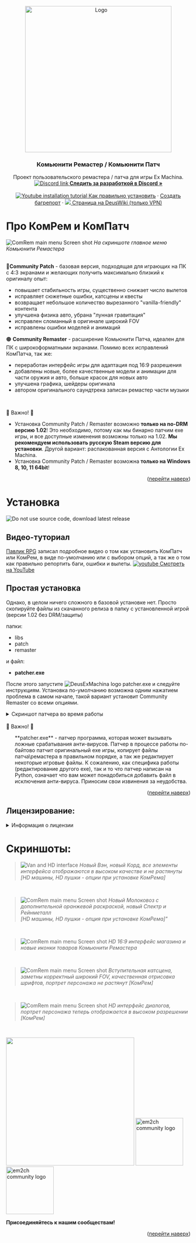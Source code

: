 <!-- Header -->
<div align="center">
  <a href="https://discord.gg/jZHxYdF">
    <img src="https://user-images.githubusercontent.com/79088546/174285554-cf467b80-7264-475f-94ec-bacc204b04c9.png" alt="Logo" width="400">
  </a>
  <h3 align="center">Комьюнити Ремастер / Комьюнити Патч</h3>

  <p align="center">
    Проект пользовательского ремастера / патча для игры Ex Machina.
    <br />
    <a href="https://discord.gg/jZHxYdF"><img src="https://user-images.githubusercontent.com/79088546/174305727-755adfa0-57c2-41b0-9717-8476fcbc4567.png" alt="Discord link"><strong>  Следить за разработкой в Discord »</strong></a>
    <br />
    <br />
    <a href="https://www.youtube.com/watch?v=rIkptWzmOqk"><img src="https://user-images.githubusercontent.com/79088546/174310152-da71224b-5c5f-4448-be42-31d0bc703360.png" alt="Youtube installation tutorial"> Как правильно установить</a>
    ·
    <a href="https://github.com/DeusExMachinaTeam/EM-CommunityPatch/issues" alt="Report bug on GitHub">Создать багрепорт</a>
    ·
    <a href="https://deuswiki.com/w/Community_Patch"><img src="https://user-images.githubusercontent.com/79088546/174311991-c20e04bb-1cad-44e2-a0e9-5984de6d8d55.png"> Страница на DeusWiki (только VPN)</a>
  </p>
</div>

<!-- About the project -->
# Про КомРем и КомПатч

![ComRem main menu Screen shot][screenshot_mainmenu]
*На скриншоте главное меню Комьюнити Ремастера*<br /><br />

&#128312;**Community Patch** - базовая версия, подходящая для играющих на ПК с 4:3 экранами и желающих получить максимально близкий к оригиналу опыт:
* повышает стабильность игры, существенно снижает число вылетов
* исправляет сюжетные ошибки, катсцены и квесты
* возвращает небольшое количество вырезанного "vanilla-friendly" контента
* улучшена физика авто, убрана "лунная гравитация"
* исправлен сломанный в оригинале широкий FOV
* исправлены ошибки моделей и анимаций

&#128992; **Community Remaster** - расширение Комьюнити Патча, идеален для ПК с широкоформатными экранами. Помимо всех исправлений КомПатча, так же:
* переработан интерфейс игры для адаптация под 16:9 разрешения
* добавлены новые, более качественные модели и анимации для части оружия и авто, больше красок для новых авто
* улучшена графика, шейдеры оригинала
* автором оригинального саундтрека записан ремастер части музыки

</br>

&#x1F53B; Важно! &#x1F53B;
* Установка Community Patch / Remaster возможно **только на no-DRM версию 1.02**! Это необходимо, потому как мы бинарно патчим exe игры, и все доступные изменения возможны только на 1.02. **Мы рекомендуем использовать русскую Steam версию для установки**. Другой вариант: распакованная версия с Антологии Ex Machina.
* Установка Community Patch / Remaster возможна **только на Windows 8, 10, 11 64bit**!

<p align="right">(<a href="#top">перейти наверх</a>)</p>

# Установка
![Do not use source code, download latest release][releases_screenshot]
## Видео-туториал
[Павлик RPG](https://www.youtube.com/channel/UCn4cTYbkGki7getrE5sZabw) записал подробное видео о том как установить КомПатч или КомРем, в виде по-умолчанию или с выбором опций, а так же о том как правильно репортить баги, ошибки и вылеты. [![youtube][youtube_logo_sml] Смотреть на YouTube](https://www.youtube.com/watch?v=rIkptWzmOqk)

## Простая установка
Однако, в целом ничего сложного в базовой установке нет.
Просто скопируйте файлы из скачанного релиза в папку с установленной игрой (версии 1.02 без DRM/защиты)

папки:
* libs
* patch
* remaster

и файл:
* **patcher.exe**
  
  
После этого запустите ![DeusExMachina logo][dem_logo_sml]  patcher.exe и следуйте инструкциям. Установка по-умолчанию возможна одним нажатием проблема в самом начале, такой вариант установит Community Remaster со всеми опциями.
<details>
<summary>Скриншот патчера во время работы</summary>

> ![Community Remaster installation][patcher_screenshot] 
> *Вступительный экран патчера, нажатие на Enter автоматически установит Community Remaster.*

</details>

</br>
&#x1F53B; Важно! &#x1F53B;
<ol>
**patcher.exe** - патчер программа, которая может вызывать ложные срабатывания анти-вирусов.
Патчер в процессе работы по-байтово патчит оригинальный exe игры, копирует файлы патча\ремастера в правильном порядке, а так же редактирует некоторые игровые файлы. К сожалению, как специфика работы (редактирование другого exe), так и то что патчер написан на Python, означает что вам может понадобиться добавить файл в исключения анти-вируса. Приносим свои извинения за неудобства.
</ol>
<p align="right">(<a href="#top">перейти наверх</a>)</p>

## Лицензирование:
<details>
<summary>Информация о лицензии</summary>

<ol>
Проект распространяется в полном виде только на Github.com.
Распространение полных файлов установки и результатов работы установщика Community Patch на других сайтах не разрешено.

Исходный код проекта(все файлы кроме patcher.exe) - лицензированы под MIT-подобной лицензией(исключая коммерческое использование) и может быть свободно использован как основа для создания ваших собственных модов. Пожалуйста, не забывайте сохранять текст лицензии и ссылку на проект, если используете его части.

Патчер Community Patch / Remaster распространяется под закрытой лицензией и может быть скачан только из Github репозитория команды DeusExMachinaTeam:
https://github.com/DeusExMachinaTeam/EM-CommunityPatch/

Для подробностей, пожалуйста, ознакомьтесь с полным текстом лицензии в файле LICENSE.
</ol>
</details>

# Скриншоты:
> ![Van and HD interface][van_screenshot]
*Новый Вэн, новый Корд, все элементы интерфейса отображаются в высоком качестве и не растянуты [HD машины, HD пушки - опции при установке КомРема]*

<br />

> ![ComRem main menu Screen shot][lorry_screenshot]
*Новый Молоковоз с дополнительной оранжевой раскраской, новый Спектр и Рейнметалл<br />[HD машины, HD пушки - опция при установке КомРема]"*

<br />

> ![ComRem main menu Screen shot][shop_interface]
*HD 16:9 интерфейс магазина и новые иконки товаров Комьюнити Ремастера*

<br />

> ![ComRem main menu Screen shot][cutscene_example]
*Вступительная катсцена, заметны корректный широкий FOV, качественная отрисовка шрифтов, портрет персонажа не растянут [КомРем]*

<br />

> ![ComRem main menu Screen shot][dialogue_interface]
*HD интерфейс диалогов, портрет персонажа теперь отображается в высоком разрешении [КомРем]* 

<br />

<a href="https://discord.gg/jZHxYdF"><img src="https://user-images.githubusercontent.com/79088546/174318753-aa4f938f-b7a5-49c0-b1cd-fc73b75080f7.png" width="350"/></a>
<a href="https://vk.com/em2ch"><img src="https://user-images.githubusercontent.com/79088546/174318046-57660bc9-010b-40d8-870d-0623b3fe57e2.png" alt="em2ch community logo" width="130"/></a>
<a href="https://www.youtube.com/c/rpggameland"><img src="https://user-images.githubusercontent.com/79088546/174320128-a8550d1c-2960-4aa1-8de6-8e414b2a8469.png" alt="em2ch community logo" width="130"/></a>

**Присоединяйтесь к нашим сообществам!**
<p align="right">(<a href="#top">перейти наверх</a>)</p>


<!-- Screenshot shortcuts -->
[screenshot_mainmenu]: https://user-images.githubusercontent.com/79088546/174288532-67106503-d79f-429f-9b28-c055fb1b0d51.jpg

[van_screenshot]:https://user-images.githubusercontent.com/79088546/174292723-5bf3f34b-4c75-4246-a24d-324d3b35d671.jpg

[lorry_screenshot]:https://user-images.githubusercontent.com/79088546/174292736-f51558e0-1a1e-4c9e-90e8-a707a1fb1ee7.jpg

[shop_interface]: https://user-images.githubusercontent.com/79088546/174293216-03fa560d-1204-4c7a-b947-65c4b59c1d46.jpg

[cutscene_example]: https://user-images.githubusercontent.com/79088546/174297723-d91c61c2-c240-4733-b195-88d84ad6c709.jpg

[dialogue_interface]: https://user-images.githubusercontent.com/79088546/174297984-78026b06-8d27-4ee4-aa71-25292a443d07.jpg

[discord_logo_sml]: https://user-images.githubusercontent.com/79088546/174304599-33630ab1-e5ce-4410-a720-55046783d085.png

[youtube_logo_sml]: https://user-images.githubusercontent.com/79088546/174310152-da71224b-5c5f-4448-be42-31d0bc703360.png

[dem_logo_sml]: https://user-images.githubusercontent.com/79088546/174311991-c20e04bb-1cad-44e2-a0e9-5984de6d8d55.png

[patcher_screenshot]: https://user-images.githubusercontent.com/79088546/174313893-ed72e5a4-4fff-4617-9610-e879f457c12d.png

[em2ch_logo]: https://user-images.githubusercontent.com/79088546/174318046-57660bc9-010b-40d8-870d-0623b3fe57e2.png

[releases_screenshot]: https://user-images.githubusercontent.com/79088546/174327479-67ac216d-d01a-4d0d-958b-aca2a141c5e4.png